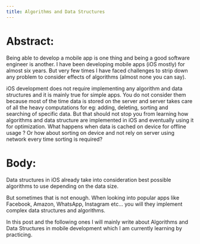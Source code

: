 ```yaml
---
title: Algorithms and Data Structures
---
```


Abstract:
====

Being able to develop a mobile app is one thing and being a good software engineer is another. I have been developing mobile apps (iOS mostly)
for almost six years. But very few times I have faced challenges to strip down any problem to consider effects of algorithms (almost none you can say).

iOS development does not require implementing any algorithm and data structures and it is mainly true for simple apps. You do not consider them because most of the time data is stored on the server and server takes care of all the heavy computations for eg: adding, deleting, sorting and searching of specific data.
But that should not stop you from learning how algorithms and data structure are implemented in iOS and eventually using it for optimization. What happens when data is cached on device for offline usage ? Or how about sorting on device and not rely on server using network every time sorting is required?

Body:
====

Data structures in iOS already take into consideration best possible algorithms to use depending on the data size.

But sometimes that is not enough. When looking into popular apps like Facebook, Amazon, WhatsApp, Instagram etc... you will they implement complex data structures and algorithms.

In this post and the following ones I will mainly write about Algorithms and Data Structures in mobile development which I am currently learning by practicing.

